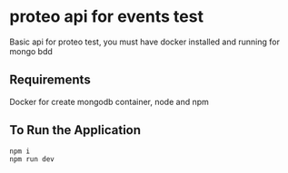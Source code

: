 # proteo api for events test

Basic api for proteo test, you must have docker installed and running for mongo bdd

## Requirements

Docker for create mongodb container, node and npm

## To Run the Application

```
npm i
npm run dev
```
